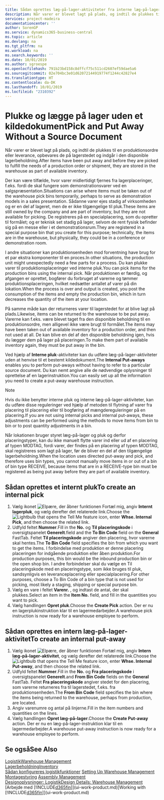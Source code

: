 ```yaml
---
title: Sådan oprettes læg-på-lager-aktiviteter fra interne læg-på-lager-aktiviteter | Microsoft Docs
description: Når varer er blevet lagt på plads, og indtil de plukkes til en produktionsordre eller leverance, opbevares de på lagerstedet og indgår i den disponible lagerbeholdning.
services: project-madeira
documentationcenter: ''
author: SorenGP
ms.service: dynamics365-business-central
ms.topic: article
ms.devlang: na
ms.tgt_pltfrm: na
ms.workload: na
ms.search.keywords: ''
ms.date: 10/01/2019
ms.author: sgroespe
ms.openlocfilehash: 791b23bd158c8dffcf75c511cd2607ef59dae5a6
ms.sourcegitcommit: 02e704bc3e01d62072144919774f1244c42827e4
ms.translationtype: HT
ms.contentlocale: da-DK
ms.lasthandoff: 10/01/2019
ms.locfileid: "2310392"
---
```

# <a name="pick-and-put-away-without-a-source-document"></a><span data-ttu-id="6c06f-103">Plukke og lægge på lager uden et kildedokument</span><span class="sxs-lookup"><span data-stu-id="6c06f-103">Pick and Put Away Without a Source Document</span></span>
<span data-ttu-id="6c06f-104">Når varer er blevet lagt på plads, og indtil de plukkes til en produktionsordre eller leverance, opbevares de på lagerstedet og indgår i den disponible lagerbeholdning.</span><span class="sxs-lookup"><span data-stu-id="6c06f-104">After items have been put away and before they are picked to fulfill the needs of a production order or shipment, they are stored in the warehouse as part of available inventory.</span></span>  

<span data-ttu-id="6c06f-105">Der kan være tilfælde, hvor varer midlertidigt fjernes fra lagerplaceringer, f.eks. fordi de skal fungere som demonstrationsvarer ved en salgspræsentation.</span><span class="sxs-lookup"><span data-stu-id="6c06f-105">Situations can arise where items must be taken out of the warehouse pick bins temporarily, perhaps to serve as demonstration models in a sales presentation.</span></span> <span data-ttu-id="6c06f-106">Sådanne varer ejes stadig af virksomheden og er en del af lageret, men de er ikke tilgængelige til pluk.</span><span class="sxs-lookup"><span data-stu-id="6c06f-106">These items are still owned by the company and are part of inventory, but they are not available for picking.</span></span> <span data-ttu-id="6c06f-107">De registreres på en specialplacering, som du opretter til formålet; og er teknisk set stadig på lager, selvom de rent fysisk befinder sig på en messe eller i et demonstrationsrum.</span><span class="sxs-lookup"><span data-stu-id="6c06f-107">They are registered in a special purpose bin that you create for this purpose; technically, the items are in the warehouse, but physically, they could be in a conference or demonstration room.</span></span>  

<span data-ttu-id="6c06f-108">I andre situationer kan produktionsenheden mod forventning have brug for et par ekstra komponenter til en proces.</span><span class="sxs-lookup"><span data-stu-id="6c06f-108">In other situations, the production unit might unexpectedly need a few parts for a process.</span></span> <span data-ttu-id="6c06f-109">Du kan plukke varer til produktionsplaceringer ved interne pluk.</span><span class="sxs-lookup"><span data-stu-id="6c06f-109">You can pick items for the production bins using the internal pick.</span></span> <span data-ttu-id="6c06f-110">Når produktionen er færdig, og afgangen er oprettet, bogfører du forbruget af varerne og tømmer produktionsplaceringen, hvilket nedsætter antallet af varer på din lokation.</span><span class="sxs-lookup"><span data-stu-id="6c06f-110">When the process is over and output is created, you post the consumption of the items and empty the production bin, which in turn decreases the quantity of the item at your location.</span></span>  

<span data-ttu-id="6c06f-111">På samme måde kan der returneres varer til lagerstedet for at blive lagt på plads.</span><span class="sxs-lookup"><span data-stu-id="6c06f-111">Likewise, items can be returned to the warehouse to be put away.</span></span> <span data-ttu-id="6c06f-112">Varerne kan f.eks. være blevet taget fra den disponible beholdning til en produktionsordre, men alligevel ikke være brugt til formålet.</span><span class="sxs-lookup"><span data-stu-id="6c06f-112">The items may have been taken out of available inventory for a production order, and then not used at all.</span></span> <span data-ttu-id="6c06f-113">De kan blive en del af den disponible beholdning igen, hvis du lægger dem på lager på placeringen.</span><span class="sxs-lookup"><span data-stu-id="6c06f-113">To make them part of available inventory again, they must be put away in the bin.</span></span>  

<span data-ttu-id="6c06f-114">Ved hjælp af **Interne pluk**-aktiviteter kan du udføre læg-på-lager-aktiviteter uden at henvise til et bestemt kildedokument.</span><span class="sxs-lookup"><span data-stu-id="6c06f-114">The **Internal Put-aways** enables you to perform put-aways without having to refer to a particular source document.</span></span> <span data-ttu-id="6c06f-115">Du kan nemt angive alle de nødvendige oplysninger til oprettelse af en lagerinstruktion.</span><span class="sxs-lookup"><span data-stu-id="6c06f-115">You can easily set up all the information you need to create a put-away warehouse instruction.</span></span>  

> [!NOTE]  
>  <span data-ttu-id="6c06f-116">Hvis du ikke benytter interne pluk og interne læg-på-lager-aktiviteter, kan du udføre disse reguleringer ved hjælp af metoden til flytning af varer fra placering til placering eller til bogføring af mængdereguleringer på en placering.</span><span class="sxs-lookup"><span data-stu-id="6c06f-116">If you are not using internal picks and internal put-aways, these adjustments can be performed using the methods to move items from bin to bin or to post quantity adjustments in a bin.</span></span>  
>   
>  <span data-ttu-id="6c06f-117">Når lokationen bruger styret læg-på-lager og pluk og derfor placeringstyper, kan du ikke manuelt flytte varer ind eller ud af en placering af typen MODTAG, fordi varer, der findes på en placering af typen MODTAG, skal registreres som lagt på lager, før de bliver en del af den tilgængelige lagerbeholdning.</span><span class="sxs-lookup"><span data-stu-id="6c06f-117">When the location uses directed put-away and pick, and therefore uses bin types, you cannot manually move items in or out of a bin of bin type RECEIVE, because items that are in a RECEIVE-type bin must be registered as being put away before they are part of available inventory.</span></span>  

## <a name="to-create-an-internal-pick"></a><span data-ttu-id="6c06f-118">Sådan oprettes et internt pluk</span><span class="sxs-lookup"><span data-stu-id="6c06f-118">To create an internal pick</span></span>  
1.  <span data-ttu-id="6c06f-119">Vælg ikonet ![Elpære, der åbner funktionen Fortæl mig](media/ui-search/search_small.png "Fortæl mig, hvad du vil foretage dig"), angiv **Internt lagerpluk**, og vælg derefter det relaterede link.</span><span class="sxs-lookup"><span data-stu-id="6c06f-119">Choose the ![Lightbulb that opens the Tell Me feature](media/ui-search/search_small.png "Tell me what you want to do") icon, enter **Whse. Internal Pick**, and then choose the related link.</span></span>  
2.  <span data-ttu-id="6c06f-120">Udfyld feltet **Nummer**.</span><span class="sxs-lookup"><span data-stu-id="6c06f-120">Fill in the **No.**</span></span> <span data-ttu-id="6c06f-121">og **Til placeringskode** i oversigtspanelet **Generelt**.</span><span class="sxs-lookup"><span data-stu-id="6c06f-121">field and the **To Bin Code** field on the **General** FastTab.</span></span> <span data-ttu-id="6c06f-122">Feltet **Til placeringskode** angiver den placering, hvor varerne skal hentes.</span><span class="sxs-lookup"><span data-stu-id="6c06f-122">The **To Bin Code** field specifies the bin from which you want to get the items.</span></span> <span data-ttu-id="6c06f-123">I forbindelse med produktion er denne placering placeringen for indgående produktion eller åben produktion.</span><span class="sxs-lookup"><span data-stu-id="6c06f-123">For production purposes, this bin would be the inbound production bin or the open shop bin.</span></span> <span data-ttu-id="6c06f-124">I andre forbindelser skal du vælge en Til placeringskode med en placeringstype, som ikke bruges til pluk, sandsynligvis en leveranceplacering eller specialplacering.</span><span class="sxs-lookup"><span data-stu-id="6c06f-124">For other purposes, choose a To Bin Code of a bin type that is not used for picking, most likely a staging, shipping or special purpose bin.</span></span>  
3.  <span data-ttu-id="6c06f-125">Vælg en vare i feltet **Varenr.** , og indtast de antal, der skal plukkes.</span><span class="sxs-lookup"><span data-stu-id="6c06f-125">Select an item in the **Item No.** field, and fill in the quantities you want to pick.</span></span>  
4. <span data-ttu-id="6c06f-126">Vælg handlingen **Opret pluk**.</span><span class="sxs-lookup"><span data-stu-id="6c06f-126">Choose the **Create Pick** action.</span></span> <span data-ttu-id="6c06f-127">Der er nu en lagerplukinstruktion klar til en lagermedarbejder.</span><span class="sxs-lookup"><span data-stu-id="6c06f-127">A warehouse pick instruction is now ready for a warehouse employee to perform.</span></span>  

## <a name="to-create-an-internal-put-away"></a><span data-ttu-id="6c06f-128">Sådan oprettes en intern læg-på-lager-aktivitet</span><span class="sxs-lookup"><span data-stu-id="6c06f-128">To create an internal put-away</span></span>  
1.  <span data-ttu-id="6c06f-129">Vælg ikonet ![Elpære, der åbner funktionen Fortæl mig](media/ui-search/search_small.png "Fortæl mig, hvad du vil foretage dig"), angiv **Intern læg-på-lager-aktivitet**, og vælg derefter det relaterede link.</span><span class="sxs-lookup"><span data-stu-id="6c06f-129">Choose the ![Lightbulb that opens the Tell Me feature](media/ui-search/search_small.png "Tell me what you want to do") icon, enter **Whse. Internal Put-away**, and then choose the related link.</span></span>  
2.  <span data-ttu-id="6c06f-130">Udfyld feltet **Nummer**.</span><span class="sxs-lookup"><span data-stu-id="6c06f-130">Fill in the **No.**</span></span> <span data-ttu-id="6c06f-131">og **Fra placeringskode** i oversigtspanelet **Generelt**.</span><span class="sxs-lookup"><span data-stu-id="6c06f-131">and **From Bin Code** fields on the **General** FastTab.</span></span> <span data-ttu-id="6c06f-132">Feltet **Fra placeringskode** angiver stedet for den placering, som varerne returneres fra til lagerstedet, f.eks. fra produktionsenheden.</span><span class="sxs-lookup"><span data-stu-id="6c06f-132">The **From Bin Code** field specifies the bin where the items being returned to the warehouse, perhaps from production, are located.</span></span>  
3.  <span data-ttu-id="6c06f-133">Angiv varenumre og antal på linjerne.</span><span class="sxs-lookup"><span data-stu-id="6c06f-133">Fill in the item numbers and quantities on the lines.</span></span>  
4.  <span data-ttu-id="6c06f-134">Vælg handlingen **Opret læg-på-lager**.</span><span class="sxs-lookup"><span data-stu-id="6c06f-134">Choose the **Create Put-away** action.</span></span> <span data-ttu-id="6c06f-135">Der er nu en læg-på-lager-instruktion klar til en lagermedarbejder.</span><span class="sxs-lookup"><span data-stu-id="6c06f-135">A warehouse put-away instruction is now ready for a warehouse employee to perform.</span></span>  

## <a name="see-also"></a><span data-ttu-id="6c06f-136">Se også</span><span class="sxs-lookup"><span data-stu-id="6c06f-136">See Also</span></span>  
[<span data-ttu-id="6c06f-137">Logistik</span><span class="sxs-lookup"><span data-stu-id="6c06f-137">Warehouse Management</span></span>](warehouse-manage-warehouse.md)  
[<span data-ttu-id="6c06f-138">Lagerbeholdning</span><span class="sxs-lookup"><span data-stu-id="6c06f-138">Inventory</span></span>](inventory-manage-inventory.md)  
<span data-ttu-id="6c06f-139">[Sådan konfigureres logistikfunktioner](warehouse-setup-warehouse.md)   </span><span class="sxs-lookup"><span data-stu-id="6c06f-139">[Setting Up Warehouse Management](warehouse-setup-warehouse.md)   </span></span>  
<span data-ttu-id="6c06f-140">[Montagestyring](assembly-assemble-items.md)  </span><span class="sxs-lookup"><span data-stu-id="6c06f-140">[Assembly Management](assembly-assemble-items.md)  </span></span>  
[<span data-ttu-id="6c06f-141">Designoplysninger: Logistik</span><span class="sxs-lookup"><span data-stu-id="6c06f-141">Design Details: Warehouse Management</span></span>](design-details-warehouse-management.md)  
<span data-ttu-id="6c06f-142">[Arbejde med [!INCLUDE[d365fin](includes/d365fin_md.md)]](ui-work-product.md)</span><span class="sxs-lookup"><span data-stu-id="6c06f-142">[Working with [!INCLUDE[d365fin](includes/d365fin_md.md)]](ui-work-product.md)</span></span>
